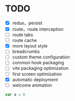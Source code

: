 # TODO

- [x] redux，persist
- [x] route，route interception
- [ ] route tabs
- [ ] route cache
- [x] more layout style
- [ ] breadcrumbs
- [ ] custom theme configuration
- [ ] common hook packaging
- [ ] vite packaging optimization
- [ ] first screen optimization
- [x] automatic deployment
- [ ] welcome animation

```js app.js
var a = 0
```
